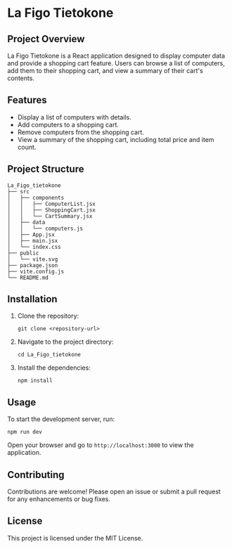 # La Figo Tietokone

## Project Overview
La Figo Tietokone is a React application designed to display computer data and provide a shopping cart feature. Users can browse a list of computers, add them to their shopping cart, and view a summary of their cart's contents.

## Features
- Display a list of computers with details.
- Add computers to a shopping cart.
- Remove computers from the shopping cart.
- View a summary of the shopping cart, including total price and item count.

## Project Structure
```
La_Figo_tietokone
├── src
│   ├── components
│   │   ├── ComputerList.jsx
│   │   ├── ShoppingCart.jsx
│   │   └── CartSummary.jsx
│   ├── data
│   │   └── computers.js
│   ├── App.jsx
│   ├── main.jsx
│   └── index.css
├── public
│   └── vite.svg
├── package.json
├── vite.config.js
└── README.md
```

## Installation
1. Clone the repository:
   ```
   git clone <repository-url>
   ```
2. Navigate to the project directory:
   ```
   cd La_Figo_tietokone
   ```
3. Install the dependencies:
   ```
   npm install
   ```

## Usage
To start the development server, run:
```
npm run dev
```
Open your browser and go to `http://localhost:3000` to view the application.

## Contributing
Contributions are welcome! Please open an issue or submit a pull request for any enhancements or bug fixes.

## License
This project is licensed under the MIT License.